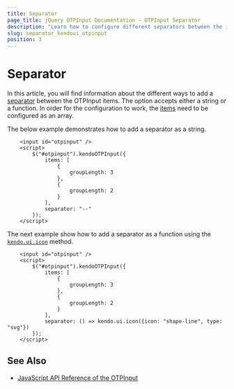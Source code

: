 ```yaml
---
title: Separator
page_title: jQuery OTPInput Documentation - OTPInput Separator
description: "Learn how to configure different separators between the items of the OTPInput component."
slug: separator_kendoui_otpinput
position: 3
---
```


# Separator

In this article, you will find information about the different ways to add a [separator](/api/javascript/ui/otpinput/configuration/separator) between the OTPInput items. The option accepts either a string or a function. In order for the configuration to work, the [items](/api/javascript/ui/otpinput/configuration/items) need to be configured as an array.

The below example demonstrates how to add a separator as a string. 

```dojo
    <input id="otpinput" />
    <script>
        $("#otpinput").kendoOTPInput({
            items: [
                {
                    groupLength: 3
                },
                {
                    groupLength: 2
                }
            ],
            separator: "--"
        });
    </script>
```

The next example show how to add a separator as a function using the [`kendo.ui.icon`](/api/javascript/ui/ui/methods/icon) method.

```dojo
    <input id="otpinput" />
    <script>
        $("#otpinput").kendoOTPInput({
            items: [
                {
                    groupLength: 3
                },
                {
                    groupLength: 2
                }
            ],
            separator: () => kendo.ui.icon({icon: "shape-line", type: "svg"})
        });
    </script>
```

## See Also

* [JavaScript API Reference of the OTPInput](/api/javascript/ui/otpinput)
